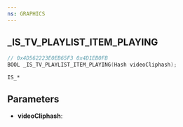 ```yaml
---
ns: GRAPHICS
---
```

## _IS_TV_PLAYLIST_ITEM_PLAYING

```c
// 0x4D562223E0EB65F3 0x4D1EB0FB
BOOL _IS_TV_PLAYLIST_ITEM_PLAYING(Hash videoCliphash);
```

```
IS_*
```

## Parameters
* **videoCliphash**:
